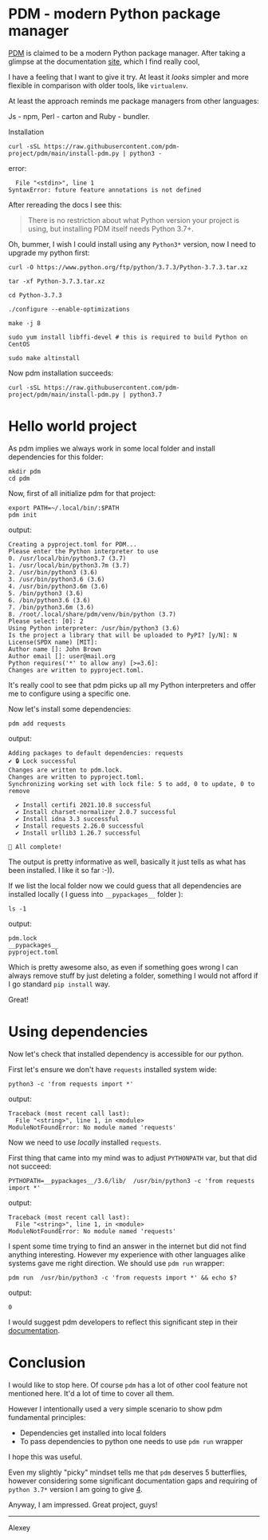 # PDM - modern Python package manager

[PDM](/project/PDM/reviews) is claimed to be a modern Python package manager.
After taking a glimpse at the documentation [site](https://pdm.fming.dev/), which I find really cool,

I have a feeling that I want to give it try. At least it _looks_ simpler 
and more flexible in comparison with older tools, like `virtualenv`.

At least the approach reminds me package managers from other languages:

Js - npm, Perl - carton and Ruby - bundler.


Installation

```
curl -sSL https://raw.githubusercontent.com/pdm-project/pdm/main/install-pdm.py | python3 -
```

error:

```
  File "<stdin>", line 1
SyntaxError: future feature annotations is not defined

```

After rereading the docs I see this:

> There is no restriction about what Python version your project is using, but installing PDM itself needs Python 3.7+.

Oh, bummer, I wish I could install using any `Python3*` version, 
now I need to upgrade my python first:

```
curl -O https://www.python.org/ftp/python/3.7.3/Python-3.7.3.tar.xz

tar -xf Python-3.7.3.tar.xz

cd Python-3.7.3

./configure --enable-optimizations

make -j 8

sudo yum install libffi-devel # this is required to build Python on CentOS

sudo make altinstall
```

Now pdm installation succeeds:

```
curl -sSL https://raw.githubusercontent.com/pdm-project/pdm/main/install-pdm.py | python3.7
```

# Hello world project

As pdm implies we always work in some local folder and install dependencies for this folder:


```
mkdir pdm
cd pdm
```

Now, first of all initialize pdm for that project:

```
export PATH=~/.local/bin/:$PATH
pdm init
```

output:

```
Creating a pyproject.toml for PDM...
Please enter the Python interpreter to use
0. /usr/local/bin/python3.7 (3.7)
1. /usr/local/bin/python3.7m (3.7)
2. /usr/bin/python3 (3.6)
3. /usr/bin/python3.6 (3.6)
4. /usr/bin/python3.6m (3.6)
5. /bin/python3 (3.6)
6. /bin/python3.6 (3.6)
7. /bin/python3.6m (3.6)
8. /root/.local/share/pdm/venv/bin/python (3.7)
Please select: [0]: 2
Using Python interpreter: /usr/bin/python3 (3.6)
Is the project a library that will be uploaded to PyPI? [y/N]: N
License(SPDX name) [MIT]:
Author name []: John Brown
Author email []: user@mail.org
Python requires('*' to allow any) [>=3.6]:
Changes are written to pyproject.toml.
```

It's really cool to see that pdm picks up all my Python interpreters and offer me
to configure using a specific one.


Now let's install some dependencies:

```
pdm add requests
```

output:

```
Adding packages to default dependencies: requests
✔ 🔒 Lock successful
Changes are written to pdm.lock.
Changes are written to pyproject.toml.
Synchronizing working set with lock file: 5 to add, 0 to update, 0 to remove

  ✔ Install certifi 2021.10.8 successful
  ✔ Install charset-normalizer 2.0.7 successful
  ✔ Install idna 3.3 successful
  ✔ Install requests 2.26.0 successful
  ✔ Install urllib3 1.26.7 successful

🎉 All complete!
```

The output is pretty informative as well, basically it just tells as what has been installed.
I like it so far :-)).

If we list the local folder now we could guess that all dependencies are installed locally
( I guess into `__pypackages__` folder ):

```
ls -1
```

output:

```
pdm.lock
__pypackages__
pyproject.toml
```

Which is pretty awesome also, as even if something goes wrong I can always remove stuff by just deleting a folder, 
something I would not afford if I go standard `pip install` way. 

Great!


# Using dependencies

Now let's check that installed dependency is accessible for our python.

First let's ensure we don't have `requests` installed system wide:


```
python3 -c 'from requests import *'
```

output:

```
Traceback (most recent call last):
  File "<string>", line 1, in <module>
ModuleNotFoundError: No module named 'requests'
```

Now we need to use _locally_ installed `requests`.

First thing that came into my mind was to adjust `PYTHONPATH` var, but that did not
succeed:

```
PYTHOPATH=__pypackages__/3.6/lib/  /usr/bin/python3 -c 'from requests import *'
```

output:

```
Traceback (most recent call last):
  File "<string>", line 1, in <module>
ModuleNotFoundError: No module named 'requests'
```

I spent some time trying to find an answer in the internet but did not
find anything interesting. However my experience with other languages alike
systems gave me right direction. We should use `pdm run` wrapper:


```
pdm run  /usr/bin/python3 -c 'from requests import *' && echo $?
```

output:

```
0
```

I would suggest pdm developers to reflect this significant step 
in their [documentation](https://pdm.fming.dev/usage/dependency/).

# Conclusion

I would like to stop here. Of course `pdm` has a lot of other cool feature not mentioned here.
It'd a lot of time to cover all them. 

However I intentionally used a very simple
scenario to show pdm fundamental principles:

* Dependencies get installed into local folders
* To pass dependencies to python one needs to use `pdm run` wrapper

I hope this was useful.

Even my slightly "picky" mindset tells me that `pdm` deserves 5 butterflies, however
considering some significant documentation gaps and requiring of `python 3.7*` version
I am going to give [4](/project/PDM/reviews).

Anyway, I am impressed. Great project, guys!

---

Alexey
